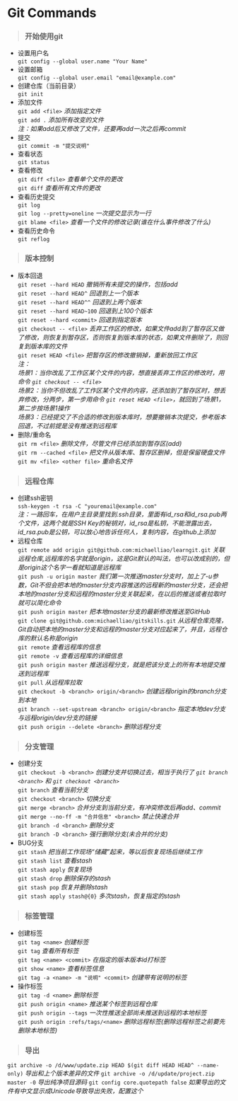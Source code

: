 # Git Commands
> ### 开始使用git  

* 设置用户名  
`git config --global user.name "Your Name"`  
* 设置邮箱  
`git config --global user.email "email@example.com"`  
* 创建仓库（当前目录）  
`git init`  
* 添加文件  
`git add <file>` _添加指定文件_  
`git add .` _添加所有改变的文件_  
_注：如果add后又修改了文件，还要再add一次之后再commit_  
* 提交  
`git commit -m "提交说明"`  
* 查看状态  
`git status`  
* 查看修改  
`git diff <file>` _查看单个文件的更改_  
`git diff` _查看所有文件的更改_  
* 查看历史提交  
`git log`  
`git log --pretty=oneline` _一次提交显示为一行_  
`git blame <file>` _查看一个文件的修改记录(谁在什么事件修改了什么)_  
* 查看历史命令  
`git reflog`

> ### 版本控制  

* 版本回退  
`git reset --hard HEAD` _撤销所有未提交的操作，包括add_  
`git reset --hard HEAD^` _回退到上一个版本_  
`git reset --hard HEAD^^` _回退到上两个版本_  
`git reset --hard HEAD~100` _回退到上100个版本_  
`git reset --hard <commit>` _回退到指定版本_  
`git checkout -- <file>` _丢弃工作区的修改，如果文件add到了暂存区又做了修改，则恢复到暂存区，否则恢复到版本库的状态，如果文件删除了，则回复到版本库的文件_  
`git reset HEAD <file>` _把暂存区的修改撤销掉，重新放回工作区_  
_注：_  
_场景1：当你改乱了工作区某个文件的内容，想直接丢弃工作区的修改时，用命令 `git checkout -- <file>`_  
_场景2：当你不但改乱了工作区某个文件的内容，还添加到了暂存区时，想丢弃修改，分两步，第一步用命令 `git reset HEAD <file>`，就回到了场景1，第二步按场景1操作_  
_场景3：已经提交了不合适的修改到版本库时，想要撤销本次提交，参考版本回退，不过前提是没有推送到远程库_  
* 删除/重命名  
`git rm <file>` _删除文件，尽管文件已经添加到暂存区(add)_  
`git rm --cached <file>` _把文件从版本库、暂存区删掉，但是保留硬盘文件_  
`git mv <file> <other file>` _重命名文件_  

> ### 远程仓库  

* 创建ssh密钥  
`ssh-keygen -t rsa -C "youremail@example.com"`  
_注：一路回车，在用户主目录里找到.ssh目录，里面有id_rsa和id_rsa.pub两个文件，这两个就是SSH Key的秘钥对，id_rsa是私钥，不能泄露出去，id_rsa.pub是公钥，可以放心地告诉任何人，复制内容，在github上添加_  
* 远程仓库  
`git remote add origin git@github.com:michaelliao/learngit.git` _关联远程仓库,远程库的名字就是origin，这是Git默认的叫法，也可以改成别的，但是origin这个名字一看就知道是远程库_  
`git push -u origin master` _我们第一次推送master分支时，加上了-u参数，Git不但会把本地的master分支内容推送的远程新的master分支，还会把本地的master分支和远程的master分支关联起来，在以后的推送或者拉取时就可以简化命令_  
`git push origin master` _把本地master分支的最新修改推送至GitHub_  
`git clone git@github.com:michaelliao/gitskills.git` _从远程仓库克隆，Git自动把本地的master分支和远程的master分支对应起来了，并且，远程仓库的默认名称是origin_  
`git remote` _查看远程库的信息_  
`git remote -v` _查看远程库的详细信息_  
`git push origin master` _推送远程分支，就是把该分支上的所有本地提交推送到远程库_  
`git pull` _从远程库拉取_  
`git checkout -b <branch> origin/<branch>` _创建远程origin的branch分支到本地_  
`git branch --set-upstream <branch> origin/<branch>` _指定本地dev分支与远程origin/dev分支的链接_  
`git push origin --delete <branch>` _删除远程分支_  

> ### 分支管理  

* 创建分支  
`git checkout -b <branch>` _创建分支并切换过去，相当于执行了 `git branch <branch>` 和 `git checkout <branch>`_  
`git branch` _查看当前分支_  
`git checkout <branch>` _切换分支_  
`git merge <branch>` _合并分支到当前分支，有冲突修改后再add、commit_  
`git merge --no-ff -m "合并信息" <branch>` _禁止快速合并_  
`git branch -d <branch>` _删除分支_  
`git branch -D <branch>` _强行删除分支(未合并的分支)_  
* BUG分支  
`git stash` _把当前工作现场“储藏”起来，等以后恢复现场后继续工作_  
`git stash list` _查看stash_  
`git stash apply` _恢复现场_  
`git stash drop` _删除保存的stash_  
`git stash pop` _恢复并删除stash_  
`git stash apply stash@{0}` _多次stash，恢复指定的stash_  

> ### 标签管理  

* 创建标签  
`git tag <name>` _创建标签_  
`git tag` _查看所有标签_  
`git tag <name> <commit>` _在指定的版本版本id打标签_  
`git show <name>` _查看标签信息_  
`git tag -a <name> -m "说明" <commit>` _创建带有说明的标签_  
* 操作标签  
`git tag -d <name>` _删除标签_  
`git push origin <name>` _推送某个标签到远程仓库_  
`git push origin --tags` _一次性推送全部尚未推送到远程的本地标签_  
`git push origin :refs/tags/<name>` _删除远程标签(删除远程标签之前要先删除本地标签)_  

> ### 导出

`git archive -o /d/www/update.zip HEAD $(git diff HEAD HEAD^ --name-only)` _导出和上个版本差异的文件_
`git archive -o /d/update/project.zip master -0` _导出纯净项目源码_
`git config core.quotepath false` _如果导出的文件有中文显示成Unicode导致导出失败，配置这个_
